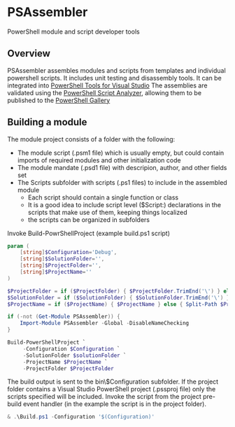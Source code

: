 # PSAssembler
PowerShell module and script developer tools
## Overview
PSAssembler assembles modules and scripts from templates and individual powershell scripts. It includes unit testing and disassembly tools. It can be integrated into [PowerShell Tools for Visual Studio](https://marketplace.visualstudio.com/items?itemName=AdamRDriscoll.PowerShellToolsforVisualStudio2017-18561)
The assemblies are validated using the [PowerShell Script Analyzer](https://aka.ms/psscriptanalyzer), allowing them to be published to the [PowerShell Gallery](https://www.powershellgallery.com/)
## Building a module
The module project consists of a folder with the following:
- The module script (.psm1 file) which is usually empty, but could contain imports of required modules and other initialization code
- The module mandate (.psd1 file) with descripion, author, and other fields set
- The Scripts subfolder with scripts (.ps1 files) to include in the assembled module
    - Each script should contain a single function or class
    - It is a good idea to include script level ($Script:) declarations in the scripts that make use of them, keeping things localized
    - the scripts can be organized in subfolders

Invoke Build-PowrShellProject (example build.ps1 script)
```powershell
param (
	[string]$Configuration='Debug',
	[string]$SolutionFolder='',
	[string]$ProjectFolder='',
	[string]$ProjectName=''
)

$ProjectFolder = if ($ProjectFolder) { $ProjectFolder.TrimEnd('\') } else { Get-Location }
$SolutionFolder = if ($SolutionFolder) { $SolutionFolder.TrimEnd('\') } else { Split-Path $ProjectFolder }
$ProjectName = if ($ProjectName) { $ProjectName } else { Split-Path $ProjectFolder -Leaf }

if (-not (Get-Module PSAssembler)) {
	Import-Module PSAssembler -Global -DisableNameChecking
}

Build-PowerShellProject `
	 -Configuration $Configuration `
	 -SolutionFolder $solutionFolder `
	 -ProjectName $ProjectName `
	 -ProjectFolder $ProjectFolder
```
The build output is sent to the bin\\$Configuration subfolder.
If the project folder contains a Visual Studio PowerShell project (.pssproj file) only the scripts specified will be included. Invoke the script from the project pre-build event handler (in the example the script is in the project folder).
```powershell
& .\Build.ps1 -Configuration '$(Configuration)'
```
